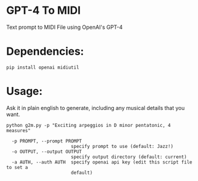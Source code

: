 # GPT-4 To MIDI
Text prompt to MIDI File using OpenAI's GPT-4

# Dependencies:
```pip install openai midiutil```

# Usage:
Ask it in plain english to generate, including any musical details that you want.

```python g2m.py -p "Exciting arpeggios in D minor pentatonic, 4 measures"```
```  -h, --help            show this help message and exit
  -p PROMPT, --prompt PROMPT
                        specify prompt to use (default: Jazz!)
  -o OUTPUT, --output OUTPUT
                        specify output directory (default: current)
  -a AUTH, --auth AUTH  specify openai api key (edit this script file to set a
                        default)
